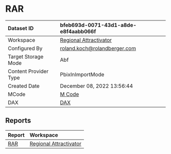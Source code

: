 



# RAR

|Dataset ID|bfeb693d-0071-43d1-a8de-e8f4aabb066f|
| :--- | :--- |
|Workspace|[Regional Attractivator](../Workspaces/Regional-Attractivator.md)|
|Configured By|roland.koch@rolandberger.com|
|Target Storage Mode|Abf|
|Content Provider Type|PbixInImportMode|
|Created Date|December 08, 2022 13:56:44|
|MCode|[M Code](./RAR/mcode.md)|
|DAX|[DAX](./RAR/dax.md)|

## Reports

|Report|Workspace|
| :--- | :--- |
|[RAR](../Reports/RAR.md)|[Regional Attractivator](../Workspaces/Regional-Attractivator.md)|
